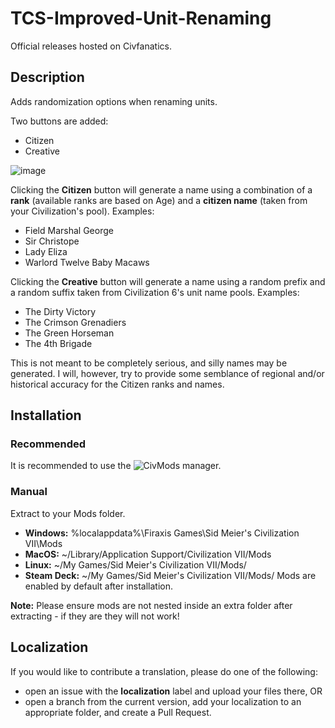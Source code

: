 # TCS-Improved-Unit-Renaming
Official releases hosted on Civfanatics.

## Description
Adds randomization options when renaming units.

Two buttons are added:
- Citizen
- Creative

![image](https://github.com/user-attachments/assets/a2a44f21-1f91-43a4-9c14-1d4e55ce9728)

Clicking the **Citizen** button will generate a name using a combination of a **rank** (available ranks are based on Age) and a **citizen name** (taken from your Civilization's pool).
Examples:
- Field Marshal George
- Sir Christope
- Lady Eliza
- Warlord Twelve Baby Macaws

Clicking the **Creative** button will generate a name using a random prefix and a random suffix taken from Civilization 6's unit name pools.
Examples:
- The Dirty Victory
- The Crimson Grenadiers
- The Green Horseman
- The 4th Brigade

This is not meant to be completely serious, and silly names may be generated. I will, however, try to provide some semblance of regional and/or historical accuracy for the Citizen ranks and names.

## Installation
### Recommended
It is recommended to use the ![CivMods](https://civmods.com/) manager.
### Manual
Extract to your Mods folder.
* **Windows:** %localappdata%\Firaxis Games\Sid Meier's Civilization VII\Mods
* **MacOS:** ~/Library/Application Support/Civilization VII/Mods
* **Linux:** ~/My Games/Sid Meier's Civilization VII/Mods/
* **Steam Deck:** ~/My Games/Sid Meier's Civilization VII/Mods/
Mods are enabled by default after installation.

**Note:** Please ensure mods are not nested inside an extra folder after extracting - if they are they will not work!

## Localization
If you would like to contribute a translation, please do one of the following:
* open an issue with the **localization** label and upload your files there, OR
* open a branch from the current version, add your localization to an appropriate folder, and create a Pull Request.
